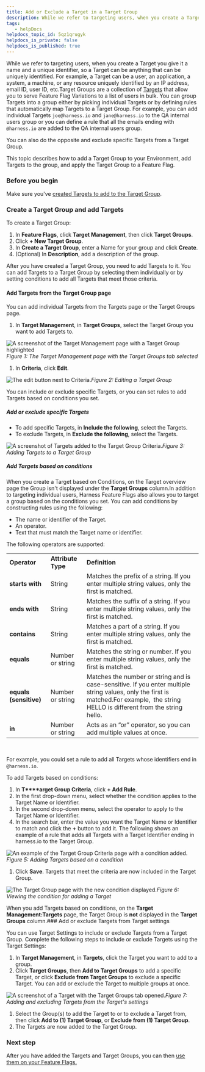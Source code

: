 ```yaml
---
title: Add or Exclude a Target in a Target Group
description: While we refer to targeting users, when you create a Target you give it a name and a unique identifier, so a Target can be anything that can be uniquely identified. For example, a Target can be a use…
tags: 
   - helpDocs
helpdocs_topic_id: 5qz1qrugyk
helpdocs_is_private: false
helpdocs_is_published: true
---
```


While we refer to targeting users, when you create a Target you give it a name and a unique identifier, so a Target can be anything that can be uniquely identified. For example, a Target can be a user, an application, a system, a machine, or any resource uniquely identified by an IP address, email ID, user ID, etc.Target Groups are a collection of [Targets](add-targets.md) that allow you to serve Feature Flag Variations to a list of users in bulk. You can group Targets into a group either by picking individual Targets or by defining rules that automatically map Targets to a Target Group. For example, you can add individual Targets `joe@harness.io` and `jane@harness.io` to the QA internal users group or you can define a rule that all the emails ending with `@harness.io` are added to the QA internal users group.

You can also do the opposite and exclude specific Targets from a Target Group.  

This topic describes how to add a Target Group to your Environment, add Targets to the group, and apply the Target Group to a Feature Flag. 

### Before you begin

Make sure you've [created Targets to add to the Target Group](add-targets.md).

### Create a Target Group and add Targets

To create a Target Group:

1. In **Feature Flags**, click **Target Management**, then click **Target Groups**.
2. Click **+ New Target Group**.
3. In **Create a Target Group**, enter a Name for your group and click **Create**.
4. (Optional) In **Description**, add a description of the group.

After you have created a Target Group, you need to add Targets to it. You can add Targets to a Target Group by selecting them individually or by setting conditions to add all Targets that meet those criteria. 

#### Add Targets from the Target Group page

You can add individual Targets from the Targets page or the Target Groups page. 

1. In **Target Management**, in **Target Groups**, select the Target Group you want to add Targets to.

![A screenshot of the Target Management page with a Target Group highlighted](https://files.helpdocs.io/kw8ldg1itf/articles/5qz1qrugyk/1660640966178/mc-5-n-7-vdm-0-o-9-j-9-qpr-wr-61-uz-09-ez-k-2-p-5-ndg-t-tjv-klau-1-omo-mxi-7-wam-fxtzp-p-d-1-hzgjo-ei-b-70-ws-uil-1-tl-2-qms-w-9-i-9-yedr-c-3-hyx-vne-3-qx-8-k-p-0-fzx-vvynz-la-9-krdf-y-9-ntoj-68-sovfh-mwbzi-6-j-4-g)*Figure 1: The Target Management page with the Target Groups tab selected*

1. In **Criteria**, click **Edit**.

![The edit button next to Criteria. ](https://files.helpdocs.io/kw8ldg1itf/articles/5qz1qrugyk/1658507048170/v-cx-995-q-a-2-vd-z-0-lie-qgbbaby-qeakz-mi-jzqou-1-f-3-q-ur-0-ellfydr-fp-4-d-8-rbs-v-5-dju-3-y-272-mujkx-hfb-wct-r-12-jbh-ee-2-ljm-pk-96-sq-8-js-tax-tglw-1-w-xt-gt-2-xvjg-4-sf-dn-6-q-3-u-2-nrse-4-pt-bandisb-w-6-nq)*Figure 2: Editing a Target Group*

You can include or exclude specific Targets, or you can set rules to add Targets based on conditions you set. 

##### Add or exclude specific Targets

* To add specific Targets, in **Include the following**, select the Targets.
* To exclude Targets, in **Exclude the following**, select the Targets.

![A screenshot of Targets added to the Target Group Criteria. ](https://files.helpdocs.io/kw8ldg1itf/articles/5qz1qrugyk/1658507117889/b-skzqa-1-wz-qm-7-o-4-dv-1-flyyx-u-1-ar-fwm-sfu-oc-6-ue-2-f-pscxfdz-5-kz-28-bh-65-z-g-6-hvwje-jju-dorh-kk-6-yke-kd-xnaszwz-sds-wukpa-rk-l-0-xm-tiv-0-jkps-ofsu-8-ku-md-t-autvty-8-t-n-75-awlosyk-cw-msj-2-w)*Figure 3: Adding Targets to a Target Group*

##### Add Targets based on conditions

When you create a Target based on Conditions, on the Target overview page the Group isn't displayed under the **Target Groups** column.In addition to targeting individual users, Harness Feature Flags also allows you to target a group based on the conditions you set. You can add conditions by constructing rules using the following:

* The name or identifier of the Target.
* An operator.
* Text that must match the Target name or identifier.

The following operators are supported:



|  |  |  |
| --- | --- | --- |
| **Operator** | **Attribute Type** | **Definition** |
| **starts with** | String | Matches the prefix of a string. If you enter multiple string values, only the first is matched. |
| **ends with** | String | Matches the suffix of a string. If you enter multiple string values, only the first is matched. |
| **contains** | String | Matches a part of a string. If you enter multiple string values, only the first is matched. |
| **equals** | Number or string | Matches the string or number. If you enter multiple string values, only the first is matched. |
| **equals (sensitive)** | Number or string | Matches the number or string and is case-sensitive. If you enter multiple string values, only the first is matched.For example,  the string HELLO is different from the string hello.  |
| **in** | Number or string | Acts as an “or” operator, so you can add multiple values at once. |

 

For example, you could set a rule to add all Targets whose identifiers end in `@harness.io`. 

To add Targets based on conditions:

1. In **T****arget Group Criteria**, click **+ Add Rule**.
2. In the first drop-down menu, select whether the condition applies to the Target Name or Identifier.
3. In the second drop-down menu, select the operator to apply to the Target Name or Identifier.
4. In the search bar, enter the value you want the Target Name or Identifier to match and click the **+** button to add it. The following shows an example of a rule that adds all Targets with a Target Identifier ending in harness.io to the Target Group.

![An example of the Target Group Criteria page with a condition added.](https://files.helpdocs.io/kw8ldg1itf/articles/5qz1qrugyk/1658507144015/k-n-8-jkn-m-0-mnlud-ec-5-g-wzi-yargn-fyu-p-tnumr-wfx-139-erilrfn-w-6-h-jh-an-hr-2-etk-c-2-h-82-k-xls-gdggc-st-zdmldfq-t-4-s-47-d-zybc-duepwgg-hbpp-4-hov-x-5-i-ppb-5-nig-are-0-js-7-ipd-5-lqud-rsym-9-e-gm-ry-q)*Figure 5: Adding Targets based on a condition*

1. Click **Save**. Targets that meet the criteria are now included in the Target Group.

![The Target Group page with the new condition displayed.](https://files.helpdocs.io/kw8ldg1itf/articles/5qz1qrugyk/1658507164912/mbz-va-wj-sif-ko-6-tpg-doehr-53-ku-kd-6-ph-0-m-80-k-6-mf-w-37-z-fe-0-h-88039-pi-dfa-rk-ln-hl-79-l-19-qz-s-506-jjcos-1-eubr-ykv-qoi-ko-lt-8-y-3-ongxax-xlx-8-icl-st-f-3-p-lvni-u-6-tq-7-igtq-4-msvg-8-a-qfwvy-mq)*Figure 6: Viewing the condition for adding a Target*

When you add Targets based on conditions, on the **Target Management:Targets** page, the Target Group is **not** displayed in the **Target Groups** column.### Add or exclude Targets from Target settings

You can use Target Settings to include or exclude Targets from a Target Group. Complete the following steps to include or exclude Targets using the Target Settings:

1. In **Target Management**, in **Targets**, click the Target you want to add to a group.
2. Click **Target Groups**, then **Add to Target Groups** to add a specific Target, or click **Exclude from Target Groups** to exclude a specific Target. You can add or exclude the Target to multiple groups at once.

![A screenshot of a Target with the Target Groups tab opened.](https://files.helpdocs.io/kw8ldg1itf/articles/5qz1qrugyk/1658507195650/59-v-6-y-k-3-d-nxs-1-lr-gbg-jnpccp-uyxon-rl-i-6-tp-iedw-d-7-nr-tr-a-snsb-0-nv-dd-wb-wn-pzg-s-7-d-pb-7-c-ov-vanf-btf-8-s-tjaga-r-42-h-6-e-hm-6-tc-t-9-dgd-tj-9-zi-fl-mej-vkq-tdehb-g-9-li-0-b-wz-6-r-uft-2-qwvkm-iomzw)*Figure 7: Adding and excluding Targets from the Target's settings*

1. Select the Group(s) to add the Target to or to exclude a Target from, then click **Add to (1) Target Group**, or **Exclude from (1) Target Group**.
2. The Targets are now added to the Target Group.

### Next step

After you have added the Targets and Target Groups, you can then [use them on your Feature Flags.](targeting-users-with-flags.md)

